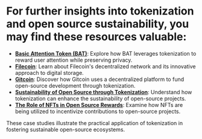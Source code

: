 # For further insights into tokenization and open source sustainability, you may find these resources valuable:

- **[Basic Attention Token (BAT)](https://basicattentiontoken.org/)**: Explore how BAT leverages tokenization to reward user attention while preserving privacy.
- **[Filecoin](https://filecoin.io/)**: Learn about Filecoin's decentralized network and its innovative approach to digital storage.
- **[Gitcoin](https://gitcoin.co/)**: Discover how Gitcoin uses a decentralized platform to fund open-source development through tokenization.
- **[Sustainability of Open Source through Tokenization](https://www.license-token.com/wiki/sustainability-of-open-source-through-tokenization)**: Understand how tokenization can enhance the sustainability of open-source projects.
- **[The Role of NFTs in Open Source Rewards](https://www.license-token.com/wiki/the-role-of-nf-ts-in-open-source-rewards)**: Examine how NFTs are being utilized to incentivize contributions to open-source projects.

These case studies illustrate the practical application of tokenization in fostering sustainable open-source ecosystems.